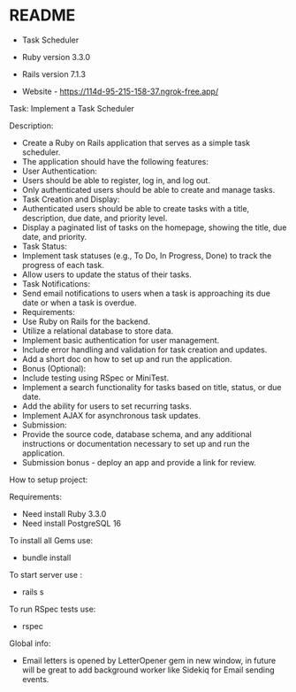 # README

- Task Scheduler

- Ruby version 3.3.0

- Rails version 7.1.3

- Website - https://114d-95-215-158-37.ngrok-free.app/

Task: Implement a Task Scheduler

Description:

  - Create a Ruby on Rails application that serves as a simple task scheduler. 
  - The application should have the following features:
  - User Authentication:
  - Users should be able to register, log in, and log out.
  - Only authenticated users should be able to create and manage tasks.
  - Task Creation and Display:
  - Authenticated users should be able to create tasks with a title, description, due date, and priority level.
  - Display a paginated list of tasks on the homepage, showing the title, due date, and priority.
  - Task Status:
  - Implement task statuses (e.g., To Do, In Progress, Done) to track the progress of each task.
  - Allow users to update the status of their tasks.
  - Task Notifications:
  - Send email notifications to users when a task is approaching its due date or when a task is overdue.
  - Requirements:
  - Use Ruby on Rails for the backend.
  - Utilize a relational database to store data.
  - Implement basic authentication for user management.
  - Include error handling and validation for task creation and updates.
  - Add a short doc on how to set up and run the application.
  - Bonus (Optional):
  - Include testing using RSpec or MiniTest.
  - Implement a search functionality for tasks based on title, status, or due date.
  - Add the ability for users to set recurring tasks.
  - Implement AJAX for asynchronous task updates.
  - Submission:
  - Provide the source code, database schema, and any additional instructions or documentation necessary to set up and run the application.
  - Submission bonus - deploy an app and provide a link for review.

How to setup project:

Requirements:
- Need install Ruby 3.3.0
- Need install PostgreSQL 16

To install all Gems use: 
- bundle install

To start server use :
- rails s

To run RSpec tests use:
- rspec 

Global info:
- Email letters is opened by LetterOpener gem in new window, in future will be great to add background worker like Sidekiq for Email sending events. 
